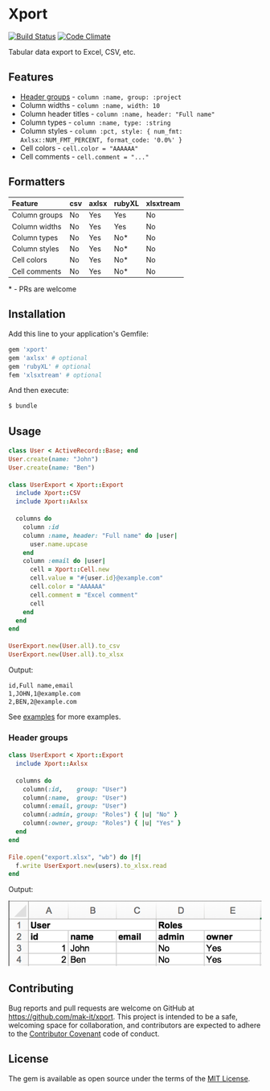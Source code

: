 # Xport

[![Build Status](https://travis-ci.org/mak-it/xport.svg?branch=master)](https://travis-ci.org/mak-it/xport)
[![Code Climate](https://codeclimate.com/github/mak-it/xport/badges/gpa.svg)](https://codeclimate.com/github/mak-it/xport)

Tabular data export to Excel, CSV, etc.

## Features

- [Header groups](#header-groups) - `column :name, group: :project`
- Column widths - `column :name, width: 10`
- Column header titles - `column :name, header: "Full name"`
- Column types - `column :name, type: :string`
- Column styles - `column :pct, style: { num_fmt: Axlsx::NUM_FMT_PERCENT, format_code: '0.0%' }`
- Cell colors - `cell.color = "AAAAAA"`
- Cell comments - `cell.comment = "..."`

## Formatters

| Feature       | csv | axlsx | rubyXL | xlsxtream |
|:--------------|:----|:------|:-------|:----------|
| Column groups | No  | Yes   | Yes    | No        |
| Column widths | No  | Yes   | Yes    | No        |
| Column types  | No  | Yes   | No*    | No        |
| Column styles | No  | Yes   | No*    | No        |
| Cell colors   | No  | Yes   | No*    | No        |
| Cell comments | No  | Yes   | No*    | No        |

\* - PRs are welcome

## Installation

Add this line to your application's Gemfile:

```ruby
gem 'xport'
gem 'axlsx' # optional
gem 'rubyXL' # optional
fem 'xlsxtream' # optional
```

And then execute:

```bash
$ bundle
```

## Usage

```ruby
class User < ActiveRecord::Base; end
User.create(name: "John")
User.create(name: "Ben")

class UserExport < Xport::Export
  include Xport::CSV
  include Xport::Axlsx

  columns do
    column :id
    column :name, header: "Full name" do |user|
      user.name.upcase
    end
    column :email do |user|
      cell = Xport::Cell.new
      cell.value = "#{user.id}@example.com"
      cell.color = "AAAAAA"
      cell.comment = "Excel comment"
      cell
    end
  end
end

UserExport.new(User.all).to_csv
UserExport.new(User.all).to_xlsx
```

Output:

```csv
id,Full name,email
1,JOHN,1@example.com
2,BEN,2@example.com
```

See [examples](examples) for more examples.

### Header groups

```ruby
class UserExport < Xport::Export
  include Xport::Axlsx

  columns do
    column(:id,    group: "User")
    column(:name,  group: "User")
    column(:email, group: "User")
    column(:admin, group: "Roles") { |u| "No" }
    column(:owner, group: "Roles") { |u| "Yes" }
  end
end

File.open("export.xlsx", "wb") do |f|
  f.write UserExport.new(users).to_xlsx.read
end
```

Output:

![Excel screenshot](images/grouping.png)

## Contributing

Bug reports and pull requests are welcome on GitHub at https://github.com/mak-it/xport. This project is intended to be a safe, welcoming space for collaboration, and contributors are expected to adhere to the [Contributor Covenant](http://contributor-covenant.org) code of conduct.

## License

The gem is available as open source under the terms of the [MIT License](http://opensource.org/licenses/MIT).

